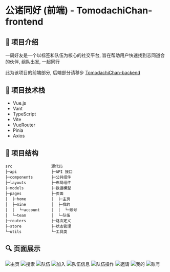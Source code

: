 # 公诸同好 (前端) - TomodachiChan-frontend

## 📝 项目介绍

一周好友是一个以标签和队伍为核心的社交平台, 旨在帮助用户快速找到志同道合的伙伴, 组队出发, 一起同行

此为该项目的前端部分, 后端部分请移步 [TomodachiChan-backend](https://github.com/CIA0CIAO/TomodachiChan-backend)

## 🔧 项目技术栈

- Vue.js
- Vant
- TypeScript
- Vite
- VueRouter
- Pinia
- Axios

## 📁 项目结构

```
src                 源代码
├─api               ├─API 接口
├─components        ├─公共组件
├─layouts           ├─布局组件
├─models            ├─数据模型
├─pages             ├─页面
│  ├─home           │  ├─主页
│  ├─mine           │  ├─我的
│  │  └─account     │  │  └─账号
│  └─team           │  └─队伍
├─routers           ├─路由定义
├─store             ├─状态管理
└─utils             └─工具类
```

## 🔍 页面展示

![主页](/md/1-主页.jpg)
![搜索](/md/2-搜索.jpg)
![队伍](/md/3-队伍.jpg)
![加入](/md/4-加入.jpg)
![队伍信息](/md/5-队伍信息.jpg)
![队伍操作](/md/6-队伍操作.jpg)
![邀请](/md/7-邀请.jpg)
![我的](/md/8-我的.jpg)
![账号](/md/9-账号.jpg)
